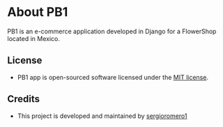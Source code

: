 # About PB1

PB1 is an e-commerce application developed in Django for a FlowerShop located in Mexico.

## License

* PB1 app is open-sourced software licensed under the [MIT license](https://opensource.org/licenses/MIT).

## Credits

* This project is developed and maintained by [sergioromero1](https://github.com/sergioromero1)
